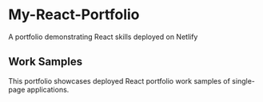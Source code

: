 # My-React-Portfolio
A portfolio demonstrating React skills deployed on Netlify

## Work Samples
This portfolio showcases deployed React portfolio work samples of single-page applications.